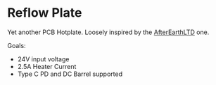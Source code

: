 # Reflow Plate
Yet another PCB Hotplate. Loosely inspired by the [AfterEarthLTD](https://github.com/AfterEarthLTD/Solder-Reflow-Plate) one.

Goals:
- 24V input voltage
- 2.5A Heater Current
- Type C PD and DC Barrel supported

